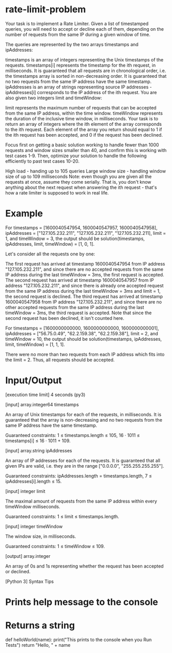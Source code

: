 # rate-limit-problem
Your task is to implement a Rate Limiter. Given a list of timestamped queries, you will need to accept or decline each of them, depending on the number of requests from the same IP during a given window of time.

The queries are represented by the two arrays timestamps and ipAddresses:

timestamps is an array of integers representing the Unix timestamps of the requests. timestamps[i] represents the timestamp for the ith request, in milliseconds. It is guaranteed that all requests are in chronological order, i.e. the timestamps array is sorted in non-decreasing order. It is guaranteed that no two requests from the same IP address have the same timestamp.
ipAddresses is an array of strings representing source IP addresses - ipAddresses[i] corresponds to the IP address of the ith request.
You are also given two integers limit and timeWindow:

limit represents the maximum number of requests that can be accepted from the same IP address, within the time window.
timeWindow represents the duration of the inclusive time window, in milliseconds.
Your task is to return an array of integers where the ith element of the array corresponds to the ith request. Each element of the array you return should equal to 1 if the ith request has been accepted, and 0 if the request has been declined.

Focus first on getting a basic solution working to handle fewer than 1000 requests and window sizes smaller than 40, and confirm this is working with test cases 1-9. Then, optimize your solution to handle the following efficiently to past test cases 10-20.

High load - handing up to 105 queries
Large window size - handling window size of up to 109 milliseconds
Note: even though you are given all the requests at once, assume they come serially. That is, you don't know anything about the next request when answering the ith request - that's how a rate limiter is supposed to work in real life.

# Example

For timestamps = [1600040547954, 1600040547957, 1600040547958], ipAddresses = ["127.105.232.211", "127.105.232.211", "127.105.232.211], limit = 1, and timeWindow = 3, the output should be solution(timestamps, ipAddresses, limit, timeWindow) = [1, 0, 1].

Let's consider all the requests one by one:

The first request has arrived at timestamp 1600040547954 from IP address "127.105.232.211", and since there are no accepted requests from the same IP address during the last timeWindow = 3ms, the first request is accepted.
The second request has arrived at timestamp 1600040547957 from IP address "127.105.232.211", and since there is already one accepted request from the same IP address during the last timeWindow = 3ms and limit = 1, the second request is declined.
The third request has arrived at timestamp 1600040547958 from IP address "127.105.232.211", and since there are no other accepted requests from the same IP address during the last timeWindow = 3ms, the third request is accepted. Note that since the second request has been declined, it isn't counted here.


For timestamps = [1600000000000, 1600000000000, 1600000000001], ipAddresses = ["56.75.0.49", "62.2.159.38", "62.2.159.38"], limit = 2, and timeWindow = 10, the output should be solution(timestamps, ipAddresses, limit, timeWindow) = [1, 1, 1].

There were no more than two requests from each IP address which fits into the limit = 2. Thus, all requests should be accepted.

# Input/Output

[execution time limit] 4 seconds (py3)

[input] array.integer64 timestamps

An array of Unix timestamps for each of the requests, in milliseconds. It is guaranteed that the array is non-decreasing and no two requests from the same IP address have the same timestamp.

Guaranteed constraints:
1 ≤ timestamps.length ≤ 105,
16 · 1011 ≤ timestamps[i] ≤ 16 · 1011 + 109.

[input] array.string ipAddresses

An array of IP addresses for each of the requests. It is guaranteed that all given IPs are valid, i.e. they are in the range ["0.0.0.0", "255.255.255.255"].

Guaranteed constraints:
ipAddresses.length = timestamps.length,
7 ≤ ipAddresses[i].length ≤ 15.

[input] integer limit

The maximal amount of requests from the same IP address within every timeWindow milliseconds.

Guaranteed constraints:
1 ≤ limit ≤ timestamps.length.

[input] integer timeWindow

The window size, in milliseconds.

Guaranteed constraints:
1 ≤ timeWindow ≤ 109.

[output] array.integer

An array of 0s and 1s representing whether the request has been accepted or declined.

[Python 3] Syntax Tips

# Prints help message to the console
# Returns a string
def helloWorld(name):
    print("This prints to the console when you Run Tests")
    return "Hello, " + name